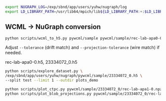 

```bash
export NUGRAPH_LOG=/exp/sbnd/app/users/yuhw/nugraph/log
export LD_LIBRARY_PATH=/usr/lib64/mpich/lib${LD_LIBRARY_PATH:+:$LD_LIBRARY_PATH}
```
## WCML → NuGraph conversion

```bash
python scripts/wcml_to_h5.py pywcml/sample pywcml/sample/rec-lab-apa0-0.h5
```

Adjust `--tolerance` (drift match) and `--projection-tolerance` (wire match) if needed.


rec-lab-apa0-0.h5, 23334072_0.h5

```bash
python scripts/explore_dataset.py \
/exp/sbnd/app/users/yuhw/nugraph/pywcml/sample/23334072_0.h5 \
--split test --limit 1 --outdir plots_demo
```

```bash
python scripts/plot_ctpc.py pywcml/sample/23334072_0/rec-lab-apa1-0.npz
python scripts/plot_blob_projections.py pywcml/sample/23334072_0/rec-lab-apa1-23.npz
```